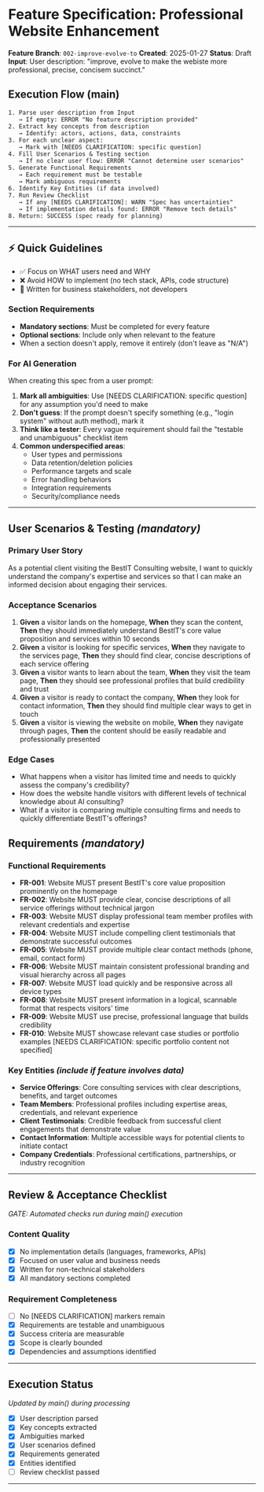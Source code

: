 # Feature Specification: Professional Website Enhancement

**Feature Branch**: `002-improve-evolve-to` **Created**: 2025-01-27 **Status**: Draft **Input**:
User description: "improve, evolve to make the webiste more professional, precise, concisem
succinct."

## Execution Flow (main)

```
1. Parse user description from Input
   → If empty: ERROR "No feature description provided"
2. Extract key concepts from description
   → Identify: actors, actions, data, constraints
3. For each unclear aspect:
   → Mark with [NEEDS CLARIFICATION: specific question]
4. Fill User Scenarios & Testing section
   → If no clear user flow: ERROR "Cannot determine user scenarios"
5. Generate Functional Requirements
   → Each requirement must be testable
   → Mark ambiguous requirements
6. Identify Key Entities (if data involved)
7. Run Review Checklist
   → If any [NEEDS CLARIFICATION]: WARN "Spec has uncertainties"
   → If implementation details found: ERROR "Remove tech details"
8. Return: SUCCESS (spec ready for planning)
```

---

## ⚡ Quick Guidelines

- ✅ Focus on WHAT users need and WHY
- ❌ Avoid HOW to implement (no tech stack, APIs, code structure)
- 👥 Written for business stakeholders, not developers

### Section Requirements

- **Mandatory sections**: Must be completed for every feature
- **Optional sections**: Include only when relevant to the feature
- When a section doesn't apply, remove it entirely (don't leave as "N/A")

### For AI Generation

When creating this spec from a user prompt:

1. **Mark all ambiguities**: Use [NEEDS CLARIFICATION: specific question] for any assumption you'd
   need to make
2. **Don't guess**: If the prompt doesn't specify something (e.g., "login system" without auth
   method), mark it
3. **Think like a tester**: Every vague requirement should fail the "testable and unambiguous"
   checklist item
4. **Common underspecified areas**:
   - User types and permissions
   - Data retention/deletion policies
   - Performance targets and scale
   - Error handling behaviors
   - Integration requirements
   - Security/compliance needs

---

## User Scenarios & Testing _(mandatory)_

### Primary User Story

As a potential client visiting the BestIT Consulting website, I want to quickly understand the
company's expertise and services so that I can make an informed decision about engaging their
services.

### Acceptance Scenarios

1. **Given** a visitor lands on the homepage, **When** they scan the content, **Then** they should
   immediately understand BestIT's core value proposition and services within 10 seconds
2. **Given** a visitor is looking for specific services, **When** they navigate to the services
   page, **Then** they should find clear, concise descriptions of each service offering
3. **Given** a visitor wants to learn about the team, **When** they visit the team page, **Then**
   they should see professional profiles that build credibility and trust
4. **Given** a visitor is ready to contact the company, **When** they look for contact information,
   **Then** they should find multiple clear ways to get in touch
5. **Given** a visitor is viewing the website on mobile, **When** they navigate through pages,
   **Then** the content should be easily readable and professionally presented

### Edge Cases

- What happens when a visitor has limited time and needs to quickly assess the company's
  credibility?
- How does the website handle visitors with different levels of technical knowledge about AI
  consulting?
- What if a visitor is comparing multiple consulting firms and needs to quickly differentiate
  BestIT's offerings?

## Requirements _(mandatory)_

### Functional Requirements

- **FR-001**: Website MUST present BestIT's core value proposition prominently on the homepage
- **FR-002**: Website MUST provide clear, concise descriptions of all service offerings without
  technical jargon
- **FR-003**: Website MUST display professional team member profiles with relevant credentials and
  expertise
- **FR-004**: Website MUST include compelling client testimonials that demonstrate successful
  outcomes
- **FR-005**: Website MUST provide multiple clear contact methods (phone, email, contact form)
- **FR-006**: Website MUST maintain consistent professional branding and visual hierarchy across all
  pages
- **FR-007**: Website MUST load quickly and be responsive across all device types
- **FR-008**: Website MUST present information in a logical, scannable format that respects
  visitors' time
- **FR-009**: Website MUST use precise, professional language that builds credibility
- **FR-010**: Website MUST showcase relevant case studies or portfolio examples [NEEDS
  CLARIFICATION: specific portfolio content not specified]

### Key Entities _(include if feature involves data)_

- **Service Offerings**: Core consulting services with clear descriptions, benefits, and target
  outcomes
- **Team Members**: Professional profiles including expertise areas, credentials, and relevant
  experience
- **Client Testimonials**: Credible feedback from successful client engagements that demonstrate
  value
- **Contact Information**: Multiple accessible ways for potential clients to initiate contact
- **Company Credentials**: Professional certifications, partnerships, or industry recognition

---

## Review & Acceptance Checklist

_GATE: Automated checks run during main() execution_

### Content Quality

- [x] No implementation details (languages, frameworks, APIs)
- [x] Focused on user value and business needs
- [x] Written for non-technical stakeholders
- [x] All mandatory sections completed

### Requirement Completeness

- [ ] No [NEEDS CLARIFICATION] markers remain
- [x] Requirements are testable and unambiguous
- [x] Success criteria are measurable
- [x] Scope is clearly bounded
- [x] Dependencies and assumptions identified

---

## Execution Status

_Updated by main() during processing_

- [x] User description parsed
- [x] Key concepts extracted
- [x] Ambiguities marked
- [x] User scenarios defined
- [x] Requirements generated
- [x] Entities identified
- [ ] Review checklist passed

---
